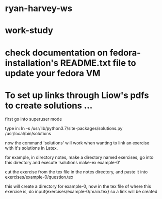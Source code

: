 # ryan-harvey-ws
# work-study

# check documentation on fedora-installation's README.txt file to update your fedora VM

# To set up links through Liow's pdfs to create solutions ...
first go into superuser mode

type in: ln -s /usr/lib/python3.7/site-packages/solutions.py /usr/local/bin/solutions

now the command 'solutions' will work when wanting to link an exercise with it's solutions in Latex.

for example, in directory notes, make a directory named exercises, go into this directory and execute 'solutions make-ex example-0'

cut the exercise from the tex file in the notes directory, and paste it into exercises/example-0/question.tex

this will create a directory for example-0, now in the tex file of where this exercise is, do input{exercises/example-0/main.tex} so a link will be created
